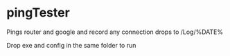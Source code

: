 # pingTester
Pings router and google and record any connection drops to /Log/%DATE%

Drop exe and config in the same folder to run
